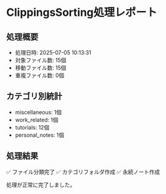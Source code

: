 # ClippingsSorting処理レポート

## 処理概要
- 処理日時: 2025-07-05 10:13:31
- 対象ファイル数: 15個
- 移動ファイル数: 15個
- 重複ファイル数: 0個

## カテゴリ別統計
- miscellaneous: 1個
- work_related: 1個
- tutorials: 12個
- personal_notes: 1個

## 処理結果
✅ ファイル分類完了
✅ カテゴリフォルダ作成
✅ 永続ノート作成

処理が正常に完了しました。